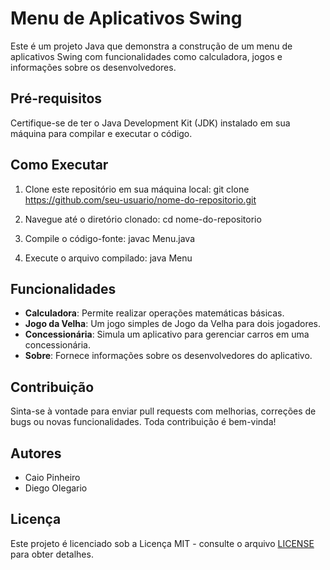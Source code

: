 # Menu de Aplicativos Swing

Este é um projeto Java que demonstra a construção de um menu de aplicativos Swing com funcionalidades como calculadora, jogos e informações sobre os desenvolvedores.

## Pré-requisitos

Certifique-se de ter o Java Development Kit (JDK) instalado em sua máquina para compilar e executar o código.

## Como Executar

1. Clone este repositório em sua máquina local:
git clone https://github.com/seu-usuario/nome-do-repositorio.git

2. Navegue até o diretório clonado:
cd nome-do-repositorio


3. Compile o código-fonte:
javac Menu.java

4. Execute o arquivo compilado:
java Menu


## Funcionalidades

- **Calculadora**: Permite realizar operações matemáticas básicas.
- **Jogo da Velha**: Um jogo simples de Jogo da Velha para dois jogadores.
- **Concessionária**: Simula um aplicativo para gerenciar carros em uma concessionária.
- **Sobre**: Fornece informações sobre os desenvolvedores do aplicativo.

## Contribuição

Sinta-se à vontade para enviar pull requests com melhorias, correções de bugs ou novas funcionalidades. Toda contribuição é bem-vinda!

## Autores

- Caio Pinheiro
- Diego Olegario 

## Licença

Este projeto é licenciado sob a Licença MIT - consulte o arquivo [LICENSE](LICENSE) para obter detalhes.

